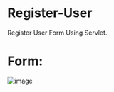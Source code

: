 # Register-User
Register User Form Using Servlet.

# Form:
![image](https://user-images.githubusercontent.com/86822587/138744000-4a758274-7114-4321-b470-aae76106cced.png)


